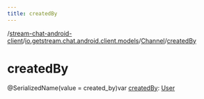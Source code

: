 ```yaml
---
title: createdBy
---
```

/[stream-chat-android-client](../../index.md)/[io.getstream.chat.android.client.models](../index.md)/[Channel](index.md)/[createdBy](createdBy.md)  
  
  
  
# createdBy  
@SerializedName(value = created_by)var [createdBy](createdBy.md): [User](../User/index.md)
